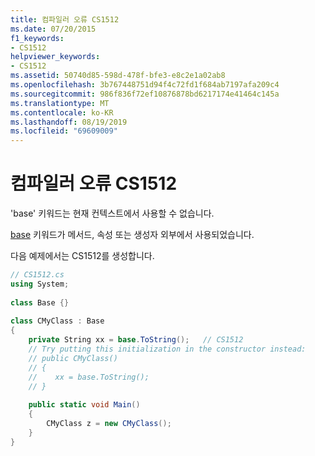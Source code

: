 ```yaml
---
title: 컴파일러 오류 CS1512
ms.date: 07/20/2015
f1_keywords:
- CS1512
helpviewer_keywords:
- CS1512
ms.assetid: 50740d85-598d-478f-bfe3-e8c2e1a02ab8
ms.openlocfilehash: 3b767448751d94f4c72fd1f684ab7197afa209c4
ms.sourcegitcommit: 986f836f72ef10876878bd6217174e41464c145a
ms.translationtype: MT
ms.contentlocale: ko-KR
ms.lasthandoff: 08/19/2019
ms.locfileid: "69609009"
---
```

# <a name="compiler-error-cs1512"></a>컴파일러 오류 CS1512
'base' 키워드는 현재 컨텍스트에서 사용할 수 없습니다.  
  
 [base](../language-reference/keywords/base.md) 키워드가 메서드, 속성 또는 생성자 외부에서 사용되었습니다.  
  
 다음 예제에서는 CS1512를 생성합니다.  
  
```csharp  
// CS1512.cs  
using System;  
  
class Base {}  
  
class CMyClass : Base  
{  
    private String xx = base.ToString();   // CS1512  
    // Try putting this initialization in the constructor instead:  
    // public CMyClass()  
    // {  
    //    xx = base.ToString();  
    // }  
  
    public static void Main()  
    {  
        CMyClass z = new CMyClass();  
    }  
}  
```
